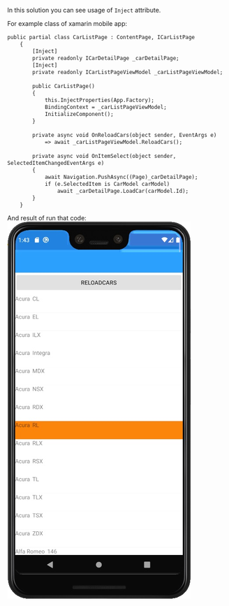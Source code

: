 In this solution you can see usage of `Inject` attribute.

For example class of xamarin mobile app:
```CSharp
public partial class CarListPage : ContentPage, ICarListPage
    {
        [Inject]
        private readonly ICarDetailPage _carDetailPage;
        [Inject]
        private readonly ICarListPageViewModel _carListPageViewModel;

        public CarListPage()
        {
            this.InjectProperties(App.Factory);
            BindingContext = _carListPageViewModel;
            InitializeComponent();
        }

        private async void OnReloadCars(object sender, EventArgs e)
            => await _carListPageViewModel.ReloadCars();

        private async void OnItemSelect(object sender, SelectedItemChangedEventArgs e)
        {
            await Navigation.PushAsync((Page)_carDetailPage);
            if (e.SelectedItem is CarModel carModel)
                await _carDetailPage.LoadCar(carModel.Id);
        }
    }
```
And result of run that code:
![Emulator output](https://raw.githubusercontent.com/CyberMonster/Cyclamen/master/examples/injectResult.jpg)
